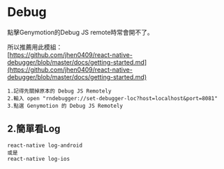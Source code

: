 # Debug

點擊Genymotion的Debug JS remote時常會開不了。

所以推薦用此模組：  
[https://github.com/jhen0409/react-native-debugger/blob/master/docs/getting-started.md](https://github.com/jhen0409/react-native-debugger/blob/master/docs/getting-started.md)

```text
1.記得先關掉原本的 Debug JS Remotely
2.輸入 open "rndebugger://set-debugger-loc?host=localhost&port=8081"
3.點選 Genymotion 的 Debug JS Remotely
```

## 2.簡單看Log

```text
react-native log-android
或是
react-native log-ios
```

